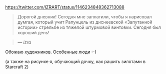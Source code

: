 ﻿https://twitter.com/IZRART/status/1146234848362713088

> Дорогой дневник! Сегодня мне заплатили, чтобы я нарисовал думгая, который учит Рапунцель из диснеевской «Запутанной истории» стрельбе из тяжелой штурмовой винтовки. Сегодня был хороший день!

>*― izra*

Обожаю художников. Особенные люди :-)

(а также на рисунке я, обучающий дочку, как рашить зилотами в Starcraft 2)